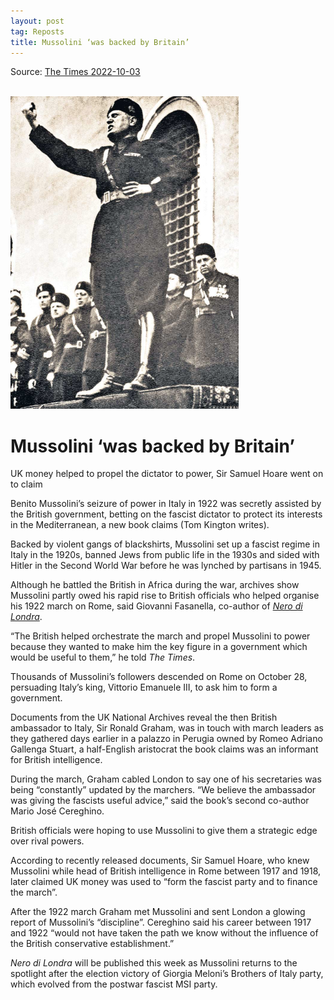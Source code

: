 ```yaml
---
layout: post
tag: Reposts
title: Mussolini ‘was backed by Britain’
---
```


Source: [The Times 2022-10-03](https://disk.yandex.ru/i/tpj4tslcxjRBdQ)
<br><br>

![Mussolini](/images/march-on-rome.png)

# Mussolini ‘was backed by Britain’

UK money helped to propel the dictator to power, Sir Samuel Hoare went on to claim

Benito Mussolini’s seizure of power in Italy in 1922 was secretly assisted by the British government, betting on the fascist dictator to protect its interests in the Mediterranean, a new book claims (Tom Kington writes).

Backed by violent gangs of blackshirts, Mussolini set up a fascist regime in Italy in the 1920s, banned Jews from public life in the 1930s and sided with Hitler in the Second World War before he was lynched by partisans in 1945.

Although he battled the British in Africa during the war, archives show Mussolini partly owed his rapid rise to British officials who helped organise his 1922 march on Rome, said Giovanni Fasanella, co-author of [*Nero di Londra*](https://library.lol/main/62154DFE176123CCBE9165FD35F15BAA).

“The British helped orchestrate the march and propel Mussolini to power because they wanted to make him the key figure in a government which would be useful to them,” he told *The Times*.

Thousands of Mussolini’s followers descended on Rome on October 28, persuading Italy’s king, Vittorio Emanuele III, to ask him to form a government.

Documents from the UK National Archives reveal the then British ambassador to Italy, Sir Ronald Graham, was in touch with march leaders as they gathered days earlier in a palazzo in Perugia owned by Romeo Adriano Gallenga Stuart, a half-English aristocrat the book claims was an informant for British intelligence.

During the march, Graham cabled London to say one of his secretaries was being “constantly” updated by the marchers. “We believe the ambassador was giving the fascists useful advice,” said the book’s second co-author Mario José Cereghino.

British officials were hoping to use Mussolini to give them a strategic edge over rival powers.

According to recently released documents, Sir Samuel Hoare, who knew Mussolini while head of British intelligence in Rome between 1917 and 1918, later claimed UK money was used to “form the fascist party and to finance the march”.

After the 1922 march Graham met Mussolini and sent London a glowing report of Mussolini’s “discipline”. Cereghino said his career between 1917 and 1922 “would not have taken the path we know without the influence of the British conservative establishment.”

*Nero di Londra* will be published this week as Mussolini returns to the spotlight after the election victory of Giorgia Meloni’s Brothers of Italy party, which evolved from the postwar fascist MSI party.